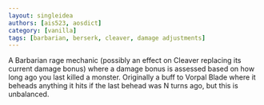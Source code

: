 ```yaml
---
layout: singleidea
authors: [ais523, aosdict]
category: [vanilla]
tags: [barbarian, berserk, cleaver, damage adjustments]
---
```

A Barbarian rage mechanic (possibly an effect on Cleaver replacing its current damage bonus) where a damage bonus is assessed based on how long ago you last killed a monster. Originally a buff to Vorpal Blade where it beheads anything it hits if the last behead was N turns ago, but this is unbalanced.
